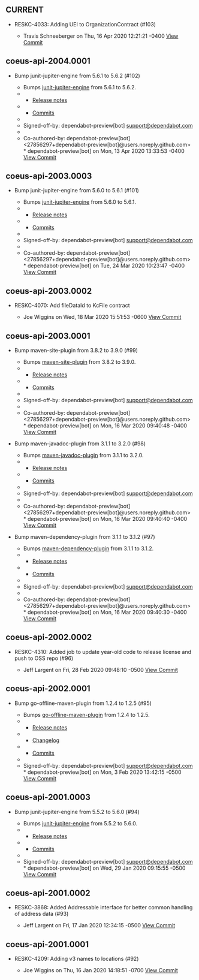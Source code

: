 

## CURRENT
* RESKC-4033: Adding UEI to OrganizationContract (#103)

  * Travis Schneeberger on Thu, 16 Apr 2020 12:21:21 -0400 [View Commit](../../commit/b12a964f314a55b40e08a1dd8db732272d6ddce3)

## coeus-api-2004.0001
* Bump junit-jupiter-engine from 5.6.1 to 5.6.2 (#102)

  * Bumps [junit-jupiter-engine](https://github.com/junit-team/junit5) from 5.6.1 to 5.6.2.
  * - [Release notes](https://github.com/junit-team/junit5/releases)
  * - [Commits](https://github.com/junit-team/junit5/compare/r5.6.1...r5.6.2)
  * 
  * Signed-off-by: dependabot-preview[bot] <support@dependabot.com>
  * 
  * Co-authored-by: dependabot-preview[bot] <27856297+dependabot-preview[bot]@users.noreply.github.com>  * dependabot-preview[bot] on Mon, 13 Apr 2020 13:33:53 -0400 [View Commit](../../commit/35dfb6e5e0aef651135fccb4d5aef9be0945910f)

## coeus-api-2003.0003
* Bump junit-jupiter-engine from 5.6.0 to 5.6.1 (#101)

  * Bumps [junit-jupiter-engine](https://github.com/junit-team/junit5) from 5.6.0 to 5.6.1.
  * - [Release notes](https://github.com/junit-team/junit5/releases)
  * - [Commits](https://github.com/junit-team/junit5/compare/r5.6.0...r5.6.1)
  * 
  * Signed-off-by: dependabot-preview[bot] <support@dependabot.com>
  * 
  * Co-authored-by: dependabot-preview[bot] <27856297+dependabot-preview[bot]@users.noreply.github.com>  * dependabot-preview[bot] on Tue, 24 Mar 2020 10:23:47 -0400 [View Commit](../../commit/4f0f3383ee91d778d90e56da65917b6c06836ec5)

## coeus-api-2003.0002
* RESKC-4070: Add fileDataId to KcFile contract

  * Joe Wiggins on Wed, 18 Mar 2020 15:51:53 -0600 [View Commit](../../commit/8175ad2f6026ce31c702db65bf5ff0a251ae6061)

## coeus-api-2003.0001
* Bump maven-site-plugin from 3.8.2 to 3.9.0 (#99)

  * Bumps [maven-site-plugin](https://github.com/apache/maven-site-plugin) from 3.8.2 to 3.9.0.
  * - [Release notes](https://github.com/apache/maven-site-plugin/releases)
  * - [Commits](https://github.com/apache/maven-site-plugin/compare/maven-site-plugin-3.8.2...maven-site-plugin-3.9.0)
  * 
  * Signed-off-by: dependabot-preview[bot] <support@dependabot.com>
  * 
  * Co-authored-by: dependabot-preview[bot] <27856297+dependabot-preview[bot]@users.noreply.github.com>  * dependabot-preview[bot] on Mon, 16 Mar 2020 09:40:48 -0400 [View Commit](../../commit/f619886b3d861493d0d5b1e3dd7f770b880828b3)
* Bump maven-javadoc-plugin from 3.1.1 to 3.2.0 (#98)

  * Bumps [maven-javadoc-plugin](https://github.com/apache/maven-javadoc-plugin) from 3.1.1 to 3.2.0.
  * - [Release notes](https://github.com/apache/maven-javadoc-plugin/releases)
  * - [Commits](https://github.com/apache/maven-javadoc-plugin/compare/maven-javadoc-plugin-3.1.1...maven-javadoc-plugin-3.2.0)
  * 
  * Signed-off-by: dependabot-preview[bot] <support@dependabot.com>
  * 
  * Co-authored-by: dependabot-preview[bot] <27856297+dependabot-preview[bot]@users.noreply.github.com>  * dependabot-preview[bot] on Mon, 16 Mar 2020 09:40:40 -0400 [View Commit](../../commit/4f9629ef1d21a368821b1a9cbc9c278cd017379b)
* Bump maven-dependency-plugin from 3.1.1 to 3.1.2 (#97)

  * Bumps [maven-dependency-plugin](https://github.com/apache/maven-dependency-plugin) from 3.1.1 to 3.1.2.
  * - [Release notes](https://github.com/apache/maven-dependency-plugin/releases)
  * - [Commits](https://github.com/apache/maven-dependency-plugin/compare/maven-dependency-plugin-3.1.1...maven-dependency-plugin-3.1.2)
  * 
  * Signed-off-by: dependabot-preview[bot] <support@dependabot.com>
  * 
  * Co-authored-by: dependabot-preview[bot] <27856297+dependabot-preview[bot]@users.noreply.github.com>  * dependabot-preview[bot] on Mon, 16 Mar 2020 09:40:30 -0400 [View Commit](../../commit/5c9992667e9c08def7e33af48e7a70ed3cb4d5df)

## coeus-api-2002.0002
* RESKC-4310: Added job to update year-old code to release license and push to OSS repo (#96)

  * Jeff Largent on Fri, 28 Feb 2020 09:48:10 -0500 [View Commit](../../commit/319eaaa568c9643052a91df23cf110aef809bb47)

## coeus-api-2002.0001
* Bump go-offline-maven-plugin from 1.2.4 to 1.2.5 (#95)

  * Bumps [go-offline-maven-plugin](https://github.com/qaware/go-offline-maven-plugin) from 1.2.4 to 1.2.5.
  * - [Release notes](https://github.com/qaware/go-offline-maven-plugin/releases)
  * - [Changelog](https://github.com/qaware/go-offline-maven-plugin/blob/master/Changelog.md)
  * - [Commits](https://github.com/qaware/go-offline-maven-plugin/compare/1.2.4...1.2.5)
  * 
  * Signed-off-by: dependabot-preview[bot] <support@dependabot.com>  * dependabot-preview[bot] on Mon, 3 Feb 2020 13:42:15 -0500 [View Commit](../../commit/c2c4d498e3111c6815ce860312d2fe9679d8c298)

## coeus-api-2001.0003
* Bump junit-jupiter-engine from 5.5.2 to 5.6.0 (#94)

  * Bumps [junit-jupiter-engine](https://github.com/junit-team/junit5) from 5.5.2 to 5.6.0.
  * - [Release notes](https://github.com/junit-team/junit5/releases)
  * - [Commits](https://github.com/junit-team/junit5/compare/r5.5.2...r5.6.0)
  * 
  * Signed-off-by: dependabot-preview[bot] <support@dependabot.com>  * dependabot-preview[bot] on Wed, 29 Jan 2020 09:15:55 -0500 [View Commit](../../commit/f529678ed300a7cfb6b99bc6699853c9539763ef)

## coeus-api-2001.0002
* RESKC-3868: Added Addressable interface for better common handling of address data (#93)

  * Jeff Largent on Fri, 17 Jan 2020 12:34:15 -0500 [View Commit](../../commit/0697fcb80a6c5b0a220606f779090cd87d81e2f5)

## coeus-api-2001.0001
* RESKC-4209: Adding v3 names to locations (#92)

  * Joe Wiggins on Thu, 16 Jan 2020 14:18:51 -0700 [View Commit](../../commit/488f2c0b7156f51051f874b414771fe9f81ab010)